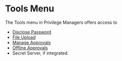 [title]: # (Tools Menu)
[tags]: # (details)
[priority]: # (20)
# Tools Menu

The Tools menu in Privilege Managers offers access to

* [Disclose Password](pw-disclosure.md)
* [File Upload](../file-upload/index.md)
* [Manage Approvals](../../computer-groups/app-control/examples/approval/helpdesk.md)
* [Offline Approvals](../../computer-groups/app-control/examples/approval/offline-approval.md)
* Secret Server, if integrated.